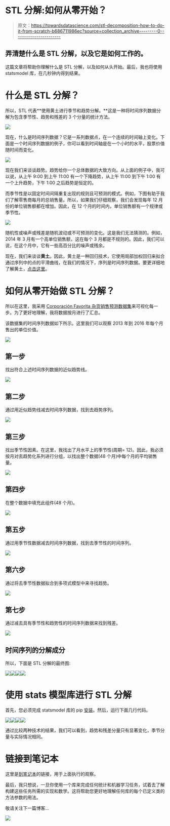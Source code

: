 # STL 分解:如何从零开始？

> 原文：<https://towardsdatascience.com/stl-decomposition-how-to-do-it-from-scratch-b686711986ec?source=collection_archive---------0----------------------->

## 弄清楚什么是 STL 分解，以及它是如何工作的。

这篇文章将帮助你理解什么是 STL 分解，以及如何从头开始。最后，我也将使用 statsmodel 库，在几秒钟内得到结果。

# 什么是 STL 分解？

所以，STL 代表**使用黄土进行季节和趋势分解。**这是一种将时间序列数据分解为包含季节性、趋势和残差的 3 个分量的统计方法。

![](img/ca26daa896a1af74461ab6486c9b3c5f.png)

现在，什么是时间序列数据？它是一系列数据点，在一个连续的时间轴上变化。下面是一个时间序列数据的例子，你可以看到时间轴是在一个小时的水平，股票价值随时间而变化。

![](img/e974205e7a018a549928d580b97b5a20.png)

现在我们来谈谈趋势。趋势给你一个总体数据的大致方向。从上面的例子中，我可以说，从上午 9:00 到上午 11:00 有一个下降趋势，从上午 11:00 到下午 1:00 有一个上升趋势，下午 1:00 之后趋势是恒定的。

而季节性是以固定时间间隔重复出现的规则且可预测的模式。例如，下图有助于我们了解零售商每月的总销售量。所以，如果我们仔细观察，我们会发现每年 12 月份的单位销售额都在增加。因此，在 12 个月的时间内，单位销售额有一个规律或季节性。

![](img/b608d5fc291c33eac39c97073823e61f.png)

随机性或噪声或残差是随机波动或不可预测的变化。这是我们无法猜测的。例如，2014 年 3 月有一个高单位销售额，这在每个 3 月都是不规则的。因此，我们可以说，在这个月中，它有一些高百分比的噪声或残余。

现在，我们来谈谈**黄土**。因此，黄土是一种回归技术，它使用局部加权回归来拟合通过序列中的点的平滑曲线，在我们的情况下，序列是时间序列数据。要更详细地了解黄土，[点击这里](https://blogs.sas.com/content/iml/2016/10/17/what-is-loess-regression.html)。

# 如何从零开始做 STL 分解？

所以在这里，我采用 [Corporación Favorita 杂货销售预测数据集](https://www.kaggle.com/c/favorita-grocery-sales-forecasting/data)来可视化每一步。为了更好地理解，我将数据按月进行了汇总。

该数据集的时间序列数据如下所示。这里我们可以观察 2013 年到 2016 年每个月售出的单位价值。

![](img/28c70dcefaa1ed37e3d9014fdd0215fc.png)

## **第一步**

找出符合上述时间序列数据的近似趋势线。

![](img/0c902cc69eb0c0efaeaaa0febdb27c0e.png)

## 第二步

通过用近似趋势线减去时间序列数据，找到去趋势序列。

![](img/b85180a22cdd34a3ad5711f1f4b566a9.png)

## 第三步

找出季节性因素。在这里，我找出了月水平上的季节性(周期= 12)。因此，我必须按月对去趋势化系列进行分组，以找出整个数据(48 个月)中每个月的平均销售量。

![](img/29881e97da52204cbc69873aab2c6820.png)

## 第四步

在整个数据中填充此组件(48 个月)。

![](img/d5973b46e02bf79982637a78ee309827.png)

## 第五步

通过用季节性数据减去时间序列数据，找到去季节性的时间序列。

![](img/9a67407a8eee54ab723bbe40b43cc59f.png)

## 第六步

通过将去季节性数据拟合到多项式模型中来寻找趋势。

![](img/07b082423209a48c4ba2b6a4ff2dda57.png)

## 第七步

通过减去具有季节性和趋势性的时间序列数据来找到残差。

![](img/7b586c2a5dd823c3d9d1349b28bea554.png)

## 时间序列的分解成分

所以，下面是 STL 分解的最终图:

![](img/55e5d8fc3d8fab0465db753041f4f064.png)![](img/96eb17c023a353fe9e62d84971b65d2f.png)![](img/8be6ecbdd7bb58c4e8086f3979ec2e0c.png)![](img/6835245af9773abc259e01daa4b43b1a.png)

# 使用 stats 模型库进行 STL 分解

首先，您必须完成 statsmodel 库的 pip [安装](https://pypi.org/project/statsmodels/)。然后，运行下面几行代码。

![](img/55e5d8fc3d8fab0465db753041f4f064.png)![](img/936b7063954e8a7416ffbfe55abf9c8d.png)![](img/edae30575ae9c9f711c16cd20627592b.png)![](img/e468de1edb47aa32ef74f0c042e567a5.png)

通过比较两种技术的结果，我们可以看到，趋势和残差分量只有显著变化，季节分量与实际情况相同。

# 链接到笔记本

这里是[到笔记本](https://github.com/rajatsharma369007/blog_codes/blob/master/STL_decoposition.ipynb)的链接，用于上面执行的观察。

最后，我只想说，一旦你使用一个库来完成任何统计和机器学习任务，试着去了解构建这些任务所需的实现和数学。这将帮助您更好地理解任何库的每个已定义类的方法参数的用法。

敬请关注下一篇博客…

![](img/b36d84295dda7f60e06754e8d7a4ccd8.png)
